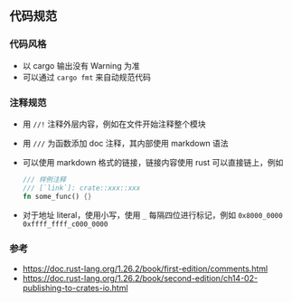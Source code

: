 ## 代码规范

### 代码风格
- 以 cargo 输出没有 Warning 为准
- 可以通过 `cargo fmt` 来自动规范代码

### 注释规范
- 用 `//!` 注释外层内容，例如在文件开始注释整个模块
- 用 `///` 为函数添加 doc 注释，其内部使用 markdown 语法
- 可以使用 markdown 格式的链接，链接内容使用 rust 可以直接链上，例如
  ```rust
  /// 样例注释
  /// [`link`]: crate::xxx::xxx
  fn some_func() {}
  ```

- 对于地址 literal，使用小写，使用 `_` 每隔四位进行标记，例如 `0x8000_0000` `0xffff_ffff_c000_0000`

### 参考
- https://doc.rust-lang.org/1.26.2/book/first-edition/comments.html
- https://doc.rust-lang.org/1.26.2/book/second-edition/ch14-02-publishing-to-crates-io.html